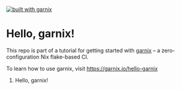 [![built with garnix](https://img.shields.io/endpoint?url=https%3A%2F%2Fgarnix.io%2Fapi%2Fbadges%2Fgarnix-io%2Fhello-garnix%3Fbranch%3Dmain)](https://garnix.io)

# Hello, garnix!

This repo is part of a tutorial for getting started with [garnix](https://garnix.io) – a zero-configuration Nix flake-based CI.

To learn how to use garnix, visit https://garnix.io/hello-garnix

1. Hello, garnix!
